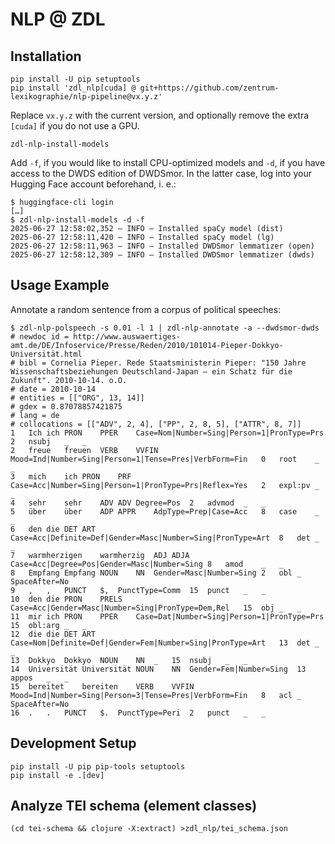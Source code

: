 # NLP @ ZDL

## Installation

    pip install -U pip setuptools
    pip install 'zdl_nlp[cuda] @ git+https://github.com/zentrum-lexikographie/nlp-pipeline@vx.y.z'

Replace `vx.y.z` with the current version, and optionally remove the
extra `[cuda]` if you do not use a GPU.

    zdl-nlp-install-models

Add `-f`, if you would like to install CPU-optimized models and `-d`,
if you have access to the DWDS edition of DWDSmor. In the latter case,
log into your Hugging Face account beforehand, i. e.:

    $ huggingface-cli login
    […]
    $ zdl-nlp-install-models -d -f
    2025-06-27 12:58:02,352 – INFO – Installed spaCy model (dist)
    2025-06-27 12:58:11,420 – INFO – Installed spaCy model (lg)
    2025-06-27 12:58:11,963 – INFO – Installed DWDSmor lemmatizer (open)
    2025-06-27 12:58:12,309 – INFO – Installed DWDSmor lemmatizer (dwds)

## Usage Example

Annotate a random sentence from a corpus of political speeches:

    $ zdl-nlp-polspeech -s 0.01 -l 1 | zdl-nlp-annotate -a --dwdsmor-dwds
    # newdoc id = http://www.auswaertiges-amt.de/DE/Infoservice/Presse/Reden/2010/101014-Pieper-Dokkyo-Universität.html
    # bibl = Cornelia Pieper. Rede Staatsministerin Pieper: "150 Jahre Wissenschaftsbeziehungen Deutschland-Japan – ein Schatz für die Zukunft". 2010-10-14. o.O.
    # date = 2010-10-14
    # entities = [["ORG", 13, 14]]
    # gdex = 0.87078857421875
    # lang = de
    # collocations = [["ADV", 2, 4], ["PP", 2, 8, 5], ["ATTR", 8, 7]]
    1	Ich	ich	PRON	PPER	Case=Nom|Number=Sing|Person=1|PronType=Prs	2	nsubj	_	_
    2	freue	freuen	VERB	VVFIN	Mood=Ind|Number=Sing|Person=1|Tense=Pres|VerbForm=Fin	0	root	_	_
    3	mich	ich	PRON	PRF	Case=Acc|Number=Sing|Person=1|PronType=Prs|Reflex=Yes	2	expl:pv	_	_
    4	sehr	sehr	ADV	ADV	Degree=Pos	2	advmod	_	_
    5	über	über	ADP	APPR	AdpType=Prep|Case=Acc	8	case	_	_
    6	den	die	DET	ART	Case=Acc|Definite=Def|Gender=Masc|Number=Sing|PronType=Art	8	det	_	_
    7	warmherzigen	warmherzig	ADJ	ADJA	Case=Acc|Degree=Pos|Gender=Masc|Number=Sing	8	amod	_	_
    8	Empfang	Empfang	NOUN	NN	Gender=Masc|Number=Sing	2	obl	_	SpaceAfter=No
    9	,	,	PUNCT	$,	PunctType=Comm	15	punct	_	_
    10	den	die	PRON	PRELS	Case=Acc|Gender=Masc|Number=Sing|PronType=Dem,Rel	15	obj	_	_
    11	mir	ich	PRON	PPER	Case=Dat|Number=Sing|Person=1|PronType=Prs	15	obl:arg	_	_
    12	die	die	DET	ART	Case=Nom|Definite=Def|Gender=Fem|Number=Sing|PronType=Art	13	det	_	_
    13	Dokkyo	Dokkyo	NOUN	NN	_	15	nsubj	_	_
    14	Universität	Universität	NOUN	NN	Gender=Fem|Number=Sing	13	appos	_	_
    15	bereitet	bereiten	VERB	VVFIN	Mood=Ind|Number=Sing|Person=3|Tense=Pres|VerbForm=Fin	8	acl	_	SpaceAfter=No
    16	.	.	PUNCT	$.	PunctType=Peri	2	punct	_	_

## Development Setup

    pip install -U pip pip-tools setuptools
    pip install -e .[dev]

## Analyze TEI schema (element classes)

    (cd tei-schema && clojure -X:extract) >zdl_nlp/tei_schema.json
